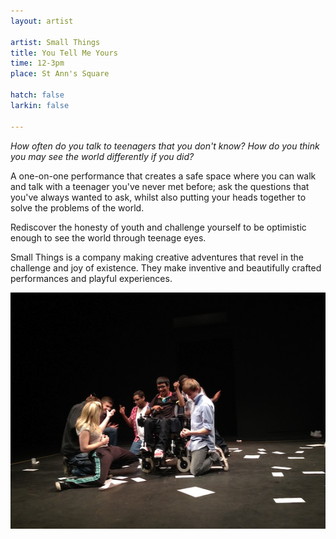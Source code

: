 ```yaml
---
layout: artist

artist: Small Things
title: You Tell Me Yours
time: 12-3pm
place: St Ann's Square

hatch: false
larkin: false

---
```


*How often do you talk to teenagers that you don't know? How do you think you may see the world differently if you did?*     

A one-on-one performance that creates a safe space where you can walk and talk with a teenager you've never met before; ask the questions that you've always wanted to ask, whilst also putting your heads together to solve the problems of the world.    

Rediscover the honesty of youth and challenge yourself to be optimistic enough to see the world through teenage eyes.    
 
Small Things is a company making creative adventures that revel in the challenge and joy of existence. They make inventive and beautifully crafted performances and playful experiences.     
  
![Small Things](smallthings.jpg)